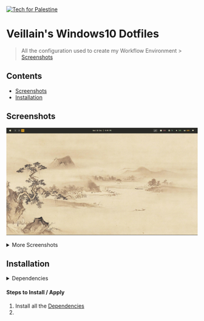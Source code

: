 <p>
  <a href="https://techforpalestine.org/learn-more">
    <img alt="Tech for Palestine" src="https://badge.techforpalestine.org/default">
  </a>
</p>

# Veillain's Windows10 Dotfiles

> All the configuration used to create my Workflow Environment > [Screenshots](#screenshots)

## Contents

- [Screenshots](#screenshots)
- [Installation](#installation)

## Screenshots

![Cover](./assets/cover.png)

<details>
  <summary>More Screenshots</summary>

  #### Desktop
  ![Desktop 1](./assets/desktop1.png)
  ![Desktop 2](./assets/desktop2.png)

  #### Chrome
  ![Google Chrome](./assets/chrome.png)

  #### Discord
  ![Discord](./assets/discord.png)

  #### Spotify
  ![Spotify](./assets/spotify.png)
</details>

## Installation

<details>
  ### <summary>Dependencies</summary>

  #### System Dependencies
  - Git
  - ArchWSL (Very Optional)
  - Node.JS
  - Npm
  - Python

  #### Main Dependencies
  - GlazeWM                     - Dynamic Window Manager
  - Zebar                       - Status Bar
  - PowerToys                   - Powertoys Run
  - StartIsBack                 - Taskbar & Startmenu
  - Ultra UX Theme Patcher      - Custom Theme for Windows
  - Se7en Theme Source Patcher  - Custom Icon for Windows
  - ZoomIt                      - Zoom In & Out with Bindings
  - NeoVim                      - Text & Code Editor
  - WezTerm                     - Terminal

  #### Optional Dependencies
  - Discord
  - Better Discord
  - Spotify
  - Spicetify
  - Google Chrome
  - Stylus (Browser Extension)
</details>

#### Steps to Install / Apply

1. Install all the [Dependencies](#installation)
2. 
